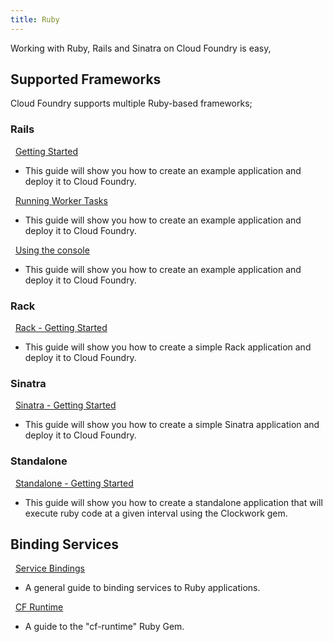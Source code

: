 ```yaml
---
title: Ruby
---
```


Working with Ruby, Rails and Sinatra on Cloud Foundry is easy, 

## Supported Frameworks 

Cloud Foundry supports multiple Ruby-based frameworks;

### Rails

&nbsp;&nbsp;[Getting Started](./rails-getting-started.html)
- This guide will show you how to create an example application and deploy it to Cloud Foundry.

&nbsp;&nbsp;[Running Worker Tasks](./rails-running-worker-tasks.html)
- This guide will show you how to create an example application and deploy it to Cloud Foundry.

&nbsp;&nbsp;[Using the console](./rails-using-the-console.html)
- This guide will show you how to create an example application and deploy it to Cloud Foundry.

### Rack
&nbsp;&nbsp;[Rack - Getting Started](./rack-getting-started.html)
- This guide will show you how to create a simple Rack application and deploy it to Cloud Foundry.

### Sinatra

&nbsp;&nbsp;[Sinatra - Getting Started](./sinatra-getting-started.html)
- This guide will show you how to create a simple Sinatra application and deploy it to Cloud Foundry.

### Standalone

&nbsp;&nbsp;[Standalone - Getting Started](./standalone-app-getting-started.html)
- This guide will show you how to create a standalone application that will execute ruby code at a given interval using the Clockwork gem.

## Binding Services
&nbsp;&nbsp;[Service Bindings](./ruby-service-bindings.html)
- A general guide to binding services to Ruby applications.

&nbsp;&nbsp;[CF Runtime](./ruby-cf-runtime.html)
- A guide to the "cf-runtime" Ruby Gem.